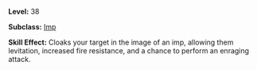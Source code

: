 <!-- TITLE: Skill: Impish Nights -->

**Level:** 38

**Subclass:** [Imp](imp)

**Skill Effect:**  Cloaks your target in the image of an imp, allowing them levitation, increased fire resistance, and a chance to perform an enraging attack.